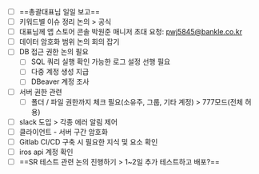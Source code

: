 - [ ] ==총괄대표님 일일 보고==
- [ ] 키워드별 이슈 정리 논의 > 공식
- [ ] 대표님께 앱 스토어 콘솔 박원준 매니저 초대 요청: pwj5845@bankle.co.kr
- [ ] 데이터 암호화 범위 논의 회의 잡기
- [ ] DB 접근 권한 논의 필요
	- [ ] SQL 쿼리 실행 확인 가능한 로그 설정 선행 필요
	- [ ] 다중 계정 생성 지급
	- [ ] DBeaver 계정 조사
- [ ] 서버 권한 관련
	- [ ] 폴더 / 파일 권한까지 체크 필요(소유주, 그룹, 기타 계정) > 777모드(전체 허용)
- [ ] slack 도입 > 각종 에러 알림 제어
- [ ] 클라이언트 - 서버 구간 암호화
- [ ] Gitlab CI/CD 구축 시 필요한 지식 및 요소 확인
- [ ] iros api 계정 확인
- [ ] ==SR 테스트 관련 논의 진행하기 > 1~2일 추가 테스트하고 배포?==